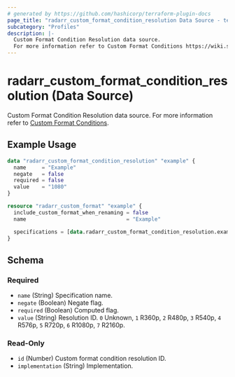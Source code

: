 ```yaml
---
# generated by https://github.com/hashicorp/terraform-plugin-docs
page_title: "radarr_custom_format_condition_resolution Data Source - terraform-provider-radarr"
subcategory: "Profiles"
description: |-
  Custom Format Condition Resolution data source.
  For more information refer to Custom Format Conditions https://wiki.servarr.com/radarr/settings#conditions.
---
```


# radarr_custom_format_condition_resolution (Data Source)

<!-- subcategory:Profiles -->
 Custom Format Condition Resolution data source.
For more information refer to [Custom Format Conditions](https://wiki.servarr.com/radarr/settings#conditions).

## Example Usage

```terraform
data "radarr_custom_format_condition_resolution" "example" {
  name     = "Example"
  negate   = false
  required = false
  value    = "1080"
}

resource "radarr_custom_format" "example" {
  include_custom_format_when_renaming = false
  name                                = "Example"

  specifications = [data.radarr_custom_format_condition_resolution.example]
}
```

<!-- schema generated by tfplugindocs -->
## Schema

### Required

- `name` (String) Specification name.
- `negate` (Boolean) Negate flag.
- `required` (Boolean) Computed flag.
- `value` (String) Resolution ID. `0` Unknown, `1` R360p, `2` R480p, `3` R540p, `4` R576p, `5` R720p, `6` R1080p, `7` R2160p.

### Read-Only

- `id` (Number) Custom format condition resolution ID.
- `implementation` (String) Implementation.
